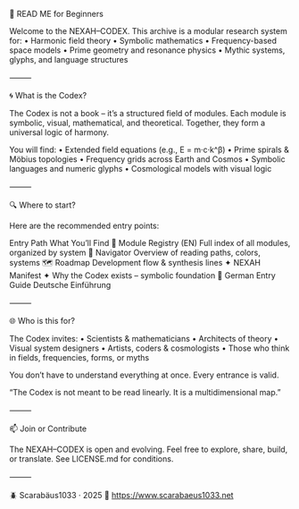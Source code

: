 📎 READ ME for Beginners

Welcome to the NEXAH–CODEX. This archive is a modular research system for:
	•	Harmonic field theory
	•	Symbolic mathematics
	•	Frequency-based space models
	•	Prime geometry and resonance physics
	•	Mythic systems, glyphs, and language structures

⸻

🌀 What is the Codex?

The Codex is not a book – it’s a structured field of modules.
Each module is symbolic, visual, mathematical, and theoretical. Together, they form a universal logic of harmony.

You will find:
	•	Extended field equations (e.g., E = m·c·k^β)
	•	Prime spirals & Möbius topologies
	•	Frequency grids across Earth and Cosmos
	•	Symbolic languages and numeric glyphs
	•	Cosmological models with visual logic

⸻

🔍 Where to start?

Here are the recommended entry points:

Entry Path	What You’ll Find
📘 Module Registry (EN)	Full index of all modules, organized by system
🧭 Navigator	Overview of reading paths, colors, systems
🗺️ Roadmap	Development flow & synthesis lines
✦ NEXAH Manifest ✦	Why the Codex exists – symbolic foundation
📎 German Entry Guide	Deutsche Einführung


⸻

🌐 Who is this for?

The Codex invites:
	•	Scientists & mathematicians
	•	Architects of theory
	•	Visual system designers
	•	Artists, coders & cosmologists
	•	Those who think in fields, frequencies, forms, or myths

You don’t have to understand everything at once. Every entrance is valid.

“The Codex is not meant to be read linearly. It is a multidimensional map.”

⸻

📫 Join or Contribute

The NEXAH–CODEX is open and evolving.
Feel free to explore, share, build, or translate. See LICENSE.md for conditions.

⸻

🪲 Scarabäus1033 · 2025
🔗 https://www.scarabaeus1033.net
